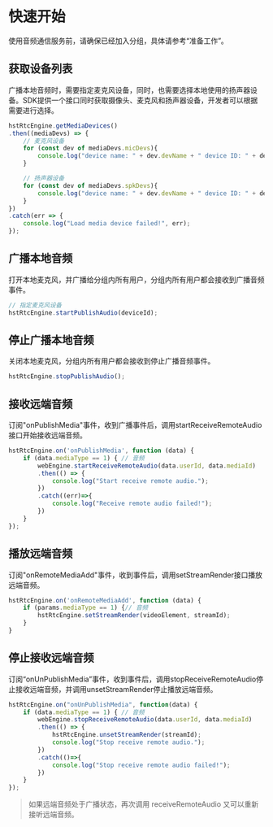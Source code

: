 # 快速开始

使用音频通信服务前，请确保已经加入分组，具体请参考“准备工作”。

## 获取设备列表

广播本地音频时，需要指定麦克风设备，同时，也需要选择本地使用的扬声器设备。SDK提供一个接口同时获取摄像头、麦克风和扬声器设备，开发者可以根据需要进行选择。

```js
hstRtcEngine.getMediaDevices()
.then((mediaDevs) => {
    // 麦克风设备
    for (const dev of mediaDevs.micDevs){
        console.log("device name: " + dev.devName + " device ID: " + dev.devId);
    }

    // 扬声器设备
    for (const dev of mediaDevs.spkDevs){
        console.log("device name: " + dev.devName + " device ID: " + dev.devId);
    }
})
.catch(err => {
    console.log("Load media device failed!", err);
});
```

## 广播本地音频

打开本地麦克风，并广播给分组内所有用户，分组内所有用户都会接收到广播音频事件。

```js
// 指定麦克风设备
hstRtcEngine.startPublishAudio(deviceId);
```

## 停止广播本地音频

关闭本地麦克风，分组内所有用户都会接收到停止广播音频事件。

```js
hstRtcEngine.stopPublishAudio();
```

## 接收远端音频

订阅"onPublishMedia"事件，收到广播事件后，调用startReceiveRemoteAudio接口开始接收远端音频。

```js
hstRtcEngine.on('onPublishMedia', function (data) {
    if (data.mediaType == 1) { // 音频
        webEngine.startReceiveRemoteAudio(data.userId, data.mediaId)
        .then(() => {
            console.log("Start receive remote audio.");
        })
        .catch((err)=>{
            console.log("Receive remote audio failed!");
        })
    } 
});
```

## 播放远端音频

订阅"onRemoteMediaAdd"事件，收到事件后，调用setStreamRender接口播放远端音频。

```js
hstRtcEngine.on('onRemoteMediaAdd', function (data) {
    if (params.mediaType == 1) {// 音频 
        hstRtcEngine.setStreamRender(videoElement, streamId);
    }
}
```

## 停止接收远端音频

订阅“onUnPublishMedia”事件，收到事件后，调用stopReceiveRemoteAudio停止接收远端音频，并调用unsetStreamRender停止播放远端音频。

```js
hstRtcEngine.on("onUnPublishMedia", function(data) {
    if (data.mediaType == 1) { // 音频
        webEngine.stopReceiveRemoteAudio(data.userId, data.mediaId)
        .then(() => {
            hstRtcEngine.unsetStreamRender(streamId);
            console.log("Stop receive remote audio.");
        })
        .catch(()=>{
            console.log("Stop receive remote audio failed!");
        })
    }
});
```

> 如果远端音频处于广播状态，再次调用 receiveRemoteAudio 又可以重新接听远端音频。
